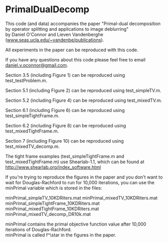 # PrimalDualDecomp
This code (and data) accompanies the paper 
"Primal-dual decomposition by operator splitting and applications to image deblurring"  
by Daniel O'Connor and Lieven Vandenberghe
(www.seas.ucla.edu/~vandenbe/publications).

All experiments in the paper can be reproduced with this code.

If you have any questions about this code please feel free to email 
daniel.v.oconnor@gmail.com.

Section 3.5 (including Figure 1) can be reproduced using test_testProblem.m.

Section 5.1 (including Figure 2) can be reproduced using
test_simpleTV.m.

Section 5.2 (including Figure 4) can be reproduced using
test_mixedTV.m.

Section 6.1 (including Figure 6) can be reproduced using
test_simpleTightFrame.m.

Section 6.2 (including Figure 8) can be reproduced using
test_mixedTightFrame.m.

Section 7 (including Figure 10) can be reproduced using test_mixedTV_decomp.m.

The tight frame examples (test_simpleTightFrame.m and 
test_mixedTightFrame.m) use Shearlab-1.1, which can be found at 
http://www.shearlab.org/index_software.html

If you're trying to reproduce the figures in the paper and you don't want 
to wait for Douglas-Rachford to run for 10,000 iterations, you can use the 
minPrimal variable which is stored in the files:

minPrimal_simpleTV_10KDRiters.mat
minPrimal_mixedTV_10KDRiters.mat
minPrimal_simpleTightFrame_10KDRiters.mat
minPrimal_mixedTightFrame_10KDRiters.mat
minPrimal_mixedTV_decomp_DR10k.mat

minPrimal contains the primal objective function value after 10,000 
iterations of Douglas-Rachford.  
minPrimal is called f^\star in the figures in the paper.
